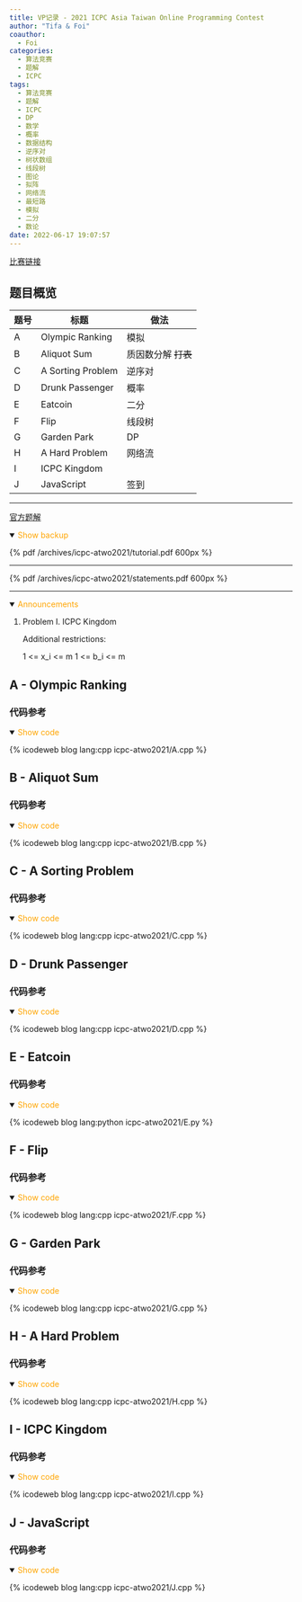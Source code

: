 ```yaml
---
title: VP记录 - 2021 ICPC Asia Taiwan Online Programming Contest
author: "Tifa & Foi"
coauthor:
  - Foi
categories:
  - 算法竞赛
  - 题解
  - ICPC
tags:
  - 算法竞赛
  - 题解
  - ICPC
  - DP
  - 数学
  - 概率
  - 数据结构
  - 逆序对
  - 树状数组
  - 线段树
  - 图论
  - 拟阵
  - 网络流
  - 最短路
  - 模拟
  - 二分
  - 数论
date: 2022-06-17 19:07:57
---
```


[比赛链接](https://codeforces.com/gym/103373)

<!-- more -->

## 题目概览

| 题号 | 标题              | 做法                |
| ---- | ----------------- | ------------------- |
| A    | Olympic Ranking   | 模拟                |
| B    | Aliquot Sum       | 质因数分解 ~~打表~~ |
| C    | A Sorting Problem | 逆序对              |
| D    | Drunk Passenger   | 概率                |
| E    | Eatcoin           | 二分                |
| F    | Flip              | 线段树              |
| G    | Garden Park       | DP                  |
| H    | A Hard Problem    | 网络流              |
| I    | ICPC Kingdom      |                     |
| J    | JavaScript        | 签到                |

---

[官方题解](https://hackmd.io/@rTbBGGVYR3e0Ee1fJry9fg/r15T-itMF)

<details open>
<summary><font color='orange'>Show backup</font></summary>

{% pdf /archives/icpc-atwo2021/tutorial.pdf 600px %}

</details>

---

{% pdf /archives/icpc-atwo2021/statements.pdf 600px %}

---

<details open>
<summary><font color='orange'>Announcements</font></summary>

1. Problem I. ICPC Kingdom

   Additional restrictions:

   1 <= x_i <= m
   1 <= b_i <= m

</details>

## A - Olympic Ranking

### 代码参考

<details open>
<summary><font color='orange'>Show code</font></summary>

{% icodeweb blog lang:cpp icpc-atwo2021/A.cpp %}

</details>

## B - Aliquot Sum

### 代码参考

<details open>
<summary><font color='orange'>Show code</font></summary>

{% icodeweb blog lang:cpp icpc-atwo2021/B.cpp %}

</details>

## C - A Sorting Problem

### 代码参考

<details open>
<summary><font color='orange'>Show code</font></summary>

{% icodeweb blog lang:cpp icpc-atwo2021/C.cpp %}

</details>

## D - Drunk Passenger

### 代码参考

<details open>
<summary><font color='orange'>Show code</font></summary>

{% icodeweb blog lang:cpp icpc-atwo2021/D.cpp %}

</details>

## E - Eatcoin

### 代码参考

<details open>
<summary><font color='orange'>Show code</font></summary>

{% icodeweb blog lang:python icpc-atwo2021/E.py %}

</details>

## F - Flip

### 代码参考

<details open>
<summary><font color='orange'>Show code</font></summary>

{% icodeweb blog lang:cpp icpc-atwo2021/F.cpp %}

</details>

## G - Garden Park

### 代码参考

<details open>
<summary><font color='orange'>Show code</font></summary>

{% icodeweb blog lang:cpp icpc-atwo2021/G.cpp %}

</details>

## H - A Hard Problem

### 代码参考

<details open>
<summary><font color='orange'>Show code</font></summary>

{% icodeweb blog lang:cpp icpc-atwo2021/H.cpp %}

</details>

## I - ICPC Kingdom

### 代码参考

<details open>
<summary><font color='orange'>Show code</font></summary>

{% icodeweb blog lang:cpp icpc-atwo2021/I.cpp %}

</details>

## J - JavaScript

### 代码参考

<details open>
<summary><font color='orange'>Show code</font></summary>

{% icodeweb blog lang:cpp icpc-atwo2021/J.cpp %}

</details>
